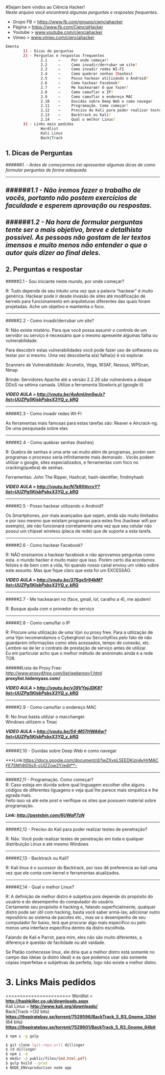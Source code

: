 #Sejam bem vindos ao Ciência Hacker!  
*Neste arquivo você encontrará algumas perguntas e respostas frequentes.*

* Grupo FB > https://www.fb.com/groups/cienciahacker
* Página > https://www.fb.com/CienciaHacker
* Youtube > www.youtube.com/cienciahacker
* Vimeo > www.vimeo.com/cienciahacker

```sh
Ementa  
        1) - Dicas de perguntas  
        2) - Perguntas e respostas frequentes  
                2.1     –     Por onde começar?  
                2.2     –     Como invadir/derrubar um site?  
                2.3     –     Como invadir redes WI-FI  
                2.4     –     Como quebrar senhas (hashes)  
                2.5     –     Posso hackear utilizando o Android?  
                2.6     –     Como hackear Facebook?  
                2.7     –     Me hackearam! O que fazer?  
                2.8     –     Como camuflar o IP?  
                2.9     –     Como camuflar o endereço MAC  
                2.10    –     Duvidas sobre Deep Web e como navegar  
                2.11    –     Programação. Como começar?  
                2,12    –     Preciso do Kali para poder realizar testes de penetração?  
                2.13    –     Backtrack ou Kali?  
                2.14    –     Qual o melhor Linux?  
        3) - Links mais pedidos  
                Wordlist  
                Kali Linux  
                Back|Track  
 ```
## 1. Dicas de Perguntas  
######*1. - Antes de começarmos irei apresentar algumas dicas de como formular perguntas de forma adequada.*

------------------------------------------------------------------------------
######*1.1 - Não iremos fazer o trabalho de vocês, portanto não postem exercícios de faculdade e esperem aprovação ou respostas.*
------------------------------------------------------------------------------

######*1.2 - Na hora de formular perguntas tente ser o mais objetivo, breve e detalhista possível. As pessoas não gostam de ler textos imensos e muito menos não entender o que o autor quis dizer ao final deles.*
------------------------------------------------------------------------------
## 2. Perguntas e respostar
#####2.1 - Sou iniciante neste mundo, por onde começar?
 
R: Tudo depende de seu intuito uma vez que a palavra "hackear" é muito
genérica. Hackear pode ir desde invasão de sites até modificação de kernels
para funcionamento em arquiteturas diferentes das quais foram projetadas. Ache
um objetivo e mantenha o foco.
 
--------------------------------------------------------------------------------
#####2.2 - Como invadir/derrubar um site?
 
R: Não existe mistério. Para que você possa assumir o controle de um servidor ou
serviço é necessário que o mesmo apresente algumas falha ou vulnerabilidade.  
 
Para descobrir estas vulnerabilidades você pode fazer uso de softwares ou
testar por sí mesmo. Uma vez descoberta a(s) falha(s) é só explorar.  
 
Scanners de Vulnerabilidade: Acunetix, Vega, W3AF, Nessus, WPScan, Nmap  
 
Brinde: Servidores Apache até a versão 2.2.26 são vulneráveis a ataque DDoS
na sétima camada. Utilize a ferramenta Slowloris.pl (google it)

***VIDEO AULA > http://youtu.be/4oAmUnnSwJs?list=UUZPg5KlsbPsbxX3YQ_y_kRQ***

------------------------------------------------------------------------------
#####2.3 - Como invadir redes WI-FI  
 
As ferramentas mais famosas para estas tarefas são: Reaver e Aircrack-ng. De
uma pesquisada sobre elas
 
------------------------------------------------------------------------------
#####2.4 - Como quebrar senhas (hashes)
 
R: Quebra de senhas é uma arte vai muito além de programas, porém sem
programas o processo seria infinitamente mais demorado .
Vocês podem utilizar o google, sites especializados, e ferramentas com foco
no cracking(quebra) de senhas.  
 
Ferramentas: John The Ripper, Hashcat, hash-identifier, findmyhash  

***VIDEO AULA > http://youtu.be/N7kR0ttcrxY?list=UUZPg5KlsbPsbxX3YQ_y_kRQ***

------------------------------------------------------------------------------
#####2.5 - Posso hackear utilizando o Android?  
 
Os Smartphones, por mais avançados que sejam, ainda são muito limitados e
por isso mesmo que existam programas para estes fins (hackear wifi por
exemplo), ele não funcionará corretamente uma vez que seu celular não possui
um chipset wireless (placa de rede) que de suporte a esta tarefa.  
 
------------------------------------------------------------------------------
#####2.6 - Como hackear Facebook?  
 
R: NÃO ensinamos a hackear facebook e não aprovamos perguntas como esta.
o mundo hacker é muito maior que isso. Porém certo dia acordamos felizes e de
bem com a vida, foi quando nosso canal enviou um vídeo sobre este assunto.
Mas que fique claro que esta foi um EXCESSÃO.  

***VIDEO AULA > http://youtu.be/37Sgx5r94kM?list=UUZPg5KlsbPsbxX3YQ_y_kRQ***

------------------------------------------------------------------------------
#####2.7 - Me hackearam no (face, gmail, lol, caralho a 4), me ajudem!  
 
R: Busque ajuda com o provedor do serviço  
 
------------------------------------------------------------------------------
#####2.8 - Como camuflar o IP  
 
R: Procure uma utilização de uma Vpn ou proxy free. Para a utilização de uma
Vpn recomendamos o Cyberghost ou SecurityKiss pelo fato de não guardarem
informações como sites acessados, tempo de conexão, etc. Lembre-se de ler o
contrato de prestação de serviço antes de utilizar.  
Eu em particular acho que o melhor método de anonimato ainda é a rede TOR.  
 
######Lista de Proxy Free:  
*http://www.proxy4free.com/list/webproxy1.html*  
**proxylist.hidemyass.com/**

***VIDEO AULA > http://youtu.be/v39VYpjJDK8?list=UUZPg5KlsbPsbxX3YQ_y_kRQ***

------------------------------------------------------------------------------
#####2.9 - Como camuflar o endereço MAC  
 
R: No linux basta utilizar o macchanger.  
Windows utilizem o Tmac  

***VIDEO AULA > http://youtu.be/54-M57HWA6w?list=UUZPg5KIsbPsbxX3YQ_y_kRQ***

------------------------------------------------------------------------------
#####2.10 - Duvidas sobre Deep Web e como navegar  
 
***Link:https://docs.google.com/document/d/1wZXvpL5EEDKiznAvHrMACFE7SM14t0SsX-cUlZZow2Y/edit**-
 
------------------------------------------------------------------------------
#####2,11 - Programação. Como começar?  
R: Caso esteja em dúvida sobre qual linguagem escolher olhe alguns códigos de
diferentes liguagens e veja qual lhe parece mais simpática e lhe agrada mais.  
Feito isso vá até este post e verifique os sites que possuem material sobre programação.  
 
***Link: http://pastebin.com/6UWaP7zN***
 
------------------------------------------------------------------------------
#####2,12 - Preciso do Kali para poder realizar testes de penetração?  
 
R: Não. Você pode realizar testes de penetração em toda e qualquer distribuição Linux e até mesmo Windows  
 
------------------------------------------------------------------------------
#####2,13 - Backtrack ou Kali?  
 
R: Kali linux é o sucessor do Backtrack, por isso dê preferencia ao kali uma vez que ele conta com kernel e ferramentas atualizados.
 
------------------------------------------------------------------------------
#####2,14 - Qual o melhor Linux?  
 
R: A definição de melhor distro é subjetiva pois depende do propósito do usuário e do desempenho do computador do usuário.  
Certamente seu propósito é hacking e, falando superficialmente, qualquer distro pode ser útil com hacking, basta você saber armá-las; adicionar outro repositório ao sistema de pacotes etc., mas se o desempenho de seu computador for baixo, terá que procurar algo mais específico ou pelo menos uma interface específica dentro da distro escolhida.  
 
Falando de Kali e Parrot, para mim, eles não são muito diferentes, a diferença é questão de facilidade ou até vaidade.  
 
Se Platão conhecesse linux, ele diria que a melhor distro está somente no campo das ideias (a distro ideal) e as que podemos usar são somente cópias imperfeitas e subjetivas da perfeita, logo não existe a melhor distro.  
 

# 3. Links Mais pedidos
=======================
Wordlist = **http://hashkiller.co.uk/downloads.aspx**  
Kali Linux = **http://www.kali.org/downloads/**  
Back|Track =(32 bits) **https://thepiratebay.se/torrent/7529596/BackTrack_5_R3_Gnome_32bit**  
            (64 bits) **https://thepiratebay.se/torrent/7529601/BackTrack_5_R3_Gnome_64bit**  

```sh
$ npm i -g gulp
```

```sh
$ git clone [git-repo-url] dillinger
$ cd dillinger
$ npm i -d
$ mkdir -p public/files/{md,html,pdf}
$ gulp build --prod
$ NODE_ENV=production node app
```
